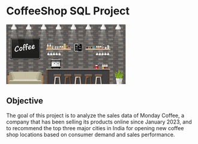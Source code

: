 # CoffeeShop SQL Project

![](https://github.com/sumitde019/CoffeeShop-SQL-p4/blob/main/image.jpeg)

## Objective
The goal of this project is to analyze the sales data of Monday Coffee, a company that has been selling its products online since January 2023, and to recommend the top three major cities in India for opening new coffee shop locations based on consumer demand and sales performance.

